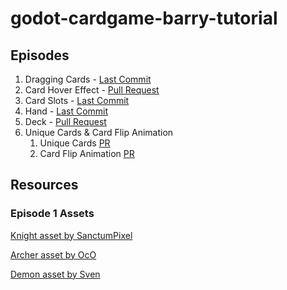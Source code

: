 # godot-cardgame-barry-tutorial

## Episodes
1. Dragging Cards - [Last Commit](https://github.com/pb-413/godot-cardgame-barry-tutorial/commit/ef206238b71a884a9fb768e4acdd34757a73ebba)
2. Card Hover Effect - [Pull Request](https://github.com/pb-413/godot-cardgame-barry-tutorial/pull/1)
3. Card Slots - [Last Commit](https://github.com/pb-413/godot-cardgame-barry-tutorial/commit/5f09671a4962f6785e8685c53dd26ae059d4e6de)
4. Hand - [Last Commit](https://github.com/pb-413/godot-cardgame-barry-tutorial/commit/f049f1f4e5e00019a3f0b19d43db82dcf10ace7d)
5. Deck - [Pull Request](https://github.com/pb-413/godot-cardgame-barry-tutorial/pull/2)
6. Unique Cards & Card Flip Animation
    1. Unique Cards [PR](https://github.com/pb-413/godot-cardgame-barry-tutorial/pull/4)
    2. Card Flip Animation [PR](https://github.com/pb-413/godot-cardgame-barry-tutorial/pull/5)

## Resources
### Episode 1 Assets
[Knight asset by SanctumPixel](https://sanctumpixel.itch.io/loreon-knight-character)

[Archer asset by OcO](https://oco.itch.io/medieval-fantasy-character-pack-4)

[Demon asset by Sven](https://sventhole.itch.io/flame-demons-64-x64)
